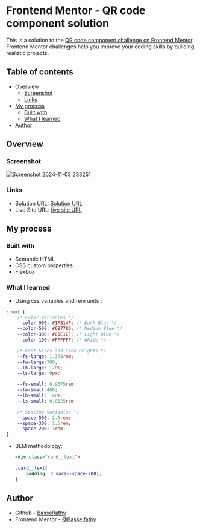 # Frontend Mentor - QR code component solution

This is a solution to the [QR code component challenge on Frontend Mentor](https://www.frontendmentor.io/challenges/qr-code-component-iux_sIO_H). Frontend Mentor challenges help you improve your coding skills by building realistic projects.

## Table of contents

- [Overview](#overview)
  - [Screenshot](#screenshot)
  - [Links](#links)
- [My process](#my-process)
  - [Built with](#built-with)
  - [What I learned](#what-i-learned)
- [Author](#author)

## Overview

### Screenshot

![Screenshot 2024-11-03 233251](https://github.com/user-attachments/assets/53c4bb99-5d25-4123-9160-1b10334c9025)

### Links

- Solution URL: [Solution URL](https://github.com/Basselfathy/Frontend-Mentor-QR-Challenge)
- Live Site URL: [live site URL](https://basselfathy.github.io/Frontend-Mentor-QR-Challenge/)

## My process

### Built with

- Semantic HTML
- CSS custom properties
- Flexbox

### What I learned

* Using css variables and rem units :

```css
:root {
    /* Color Variables */
    --color-900: #1F314F; /* Dark Blue */
    --color-500: #68778D; /* Medium Blue */
    --color-300: #D5E1EF; /* Light Blue */
    --color-100: #FFFFFF; /* White */

    /* Font Sizes and Line Heights */
    --fs-large: 1.375rem;
    --fw-large:700;
    --lh-large: 120%;
    --ls-large: 0px;

    --fs-small: 0.9375rem;
    --fw-small:400;
    --lh-small: 140%;
    --ls-small: 0.0125rem;

    /* Spacing Variables */
    --space-500: 2.5rem;
    --space-300: 1.5rem;
    --space-200: 1rem;
}
```

* BEM methodology:

  ```html
  <div class="card__text">
  ```

  ```css
  .card__text{
      padding: 0 var(--space-200);
  }
  ```

## Author

- Github - [Basselfathy](https://github.com/Basselfathy)
- Frontend Mentor - [@Basselfathy](https://www.frontendmentor.io/profile/Basselfathy)
